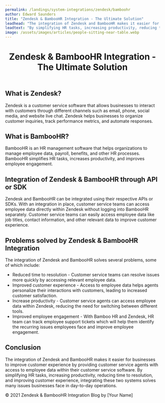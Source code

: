 ```yaml
---
permalink: /landings/system-integrations/zendesk/bamboohr
author: Edward Saunders
title: "Zendesk & BambooHR Integration - The Ultimate Solution"
leadhead: "The integration of Zendesk and BambooHR makes it easier for businesses to improve customer experience by providing customer service agents with access to employee data within their customer service software"
leadtext: "By simplifying HR tasks, increasing productivity, reducing time to resolution, and improving customer experience, integrating these two systems solves many issues businesses face in day-to-day operations."
image: /assets/images/articles/people-sitting-near-table.webp
---
```

<div class="arttext">	<header>
		<h1>Zendesk & BambooHR Integration - The Ultimate Solution</h1>
	</header>
	<main>
		<section>
			<h2>What is Zendesk?</h2>
			<p>Zendesk is a customer service software that allows businesses to interact with customers through different channels such as email, phone, social media, and website live chat. Zendesk helps businesses to organize customer inquiries, track performance metrics, and automate responses.</p>
		</section>
		<section>
			<h2>What is BambooHR?</h2>
			<p>BambooHR is an HR management software that helps organizations to manage employee data, payroll, benefits, and other HR processes. BambooHR simplifies HR tasks, increases productivity, and improves employee engagement.</p>
		</section>
		<section>
			<h2>Integration of Zendesk & BambooHR through API or SDK</h2>
			<p>Zendesk and BambooHR can be integrated using their respective APIs or SDKs. With an integration in place, customer service teams can access employee data directly within Zendesk without logging into BambooHR separately. Customer service teams can easily access employee data like job titles, contact information, and other relevant data to improve customer experience.</p>
		</section>
		<section>
			<h2>Problems solved by Zendesk & BambooHR Integration</h2>
			<p>The integration of Zendesk and BambooHR solves several problems, some of which include:</p>
			<ul>
				<li>Reduced time to resolution - Customer service teams can resolve issues more quickly by accessing relevant employee data.</li>
				<li>Improved customer experience - Access to employee data helps agents personalize their interactions with customers, leading to increased customer satisfaction.</li>
				<li>Increase productivity - Customer service agents can access employee data within Zendesk, reducing the need for switching between different tools.</li>
				<li>Improved employee engagement - With Bamboo HR and Zendesk, HR team can track employee support tickets which will help them identify the recurring issues employees face and improve employee engagement.</li>
			</ul>
		</section>
		<section>
			<h2>Conclusion</h2>
			<p>The integration of Zendesk and BambooHR makes it easier for businesses to improve customer experience by providing customer service agents with access to employee data within their customer service software. By simplifying HR tasks, increasing productivity, reducing time to resolution, and improving customer experience, integrating these two systems solves many issues businesses face in day-to-day operations. </p>
		</section>
	</main>
	<footer>
		&copy; 2021 Zendesk & BambooHR Integration Blog by [Your Name]
	</footer>
</div>